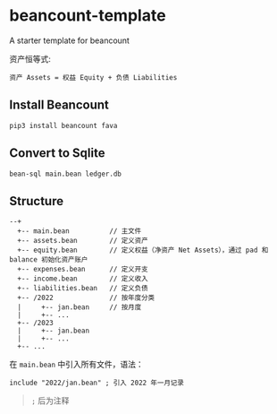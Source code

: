 # beancount-template
A starter template for beancount

资产恒等式:

```
资产 Assets = 权益 Equity + 负债 Liabilities
```

## Install Beancount

`pip3 install beancount fava`

## Convert to Sqlite

`bean-sql main.bean ledger.db`

## Structure

```
--+
  +-- main.bean          // 主文件
  +-- assets.bean        // 定义资产
  +-- equity.bean        // 定义权益（净资产 Net Assets），通过 pad 和 balance 初始化资产账户
  +-- expenses.bean      // 定义开支
  +-- income.bean        // 定义收入
  +-- liabilities.bean   // 定义负债
  +-- /2022              // 按年度分类
  |     +-- jan.bean     // 按月度
  |     +-- ...
  +-- /2023
  |     +-- jan.bean
  |     +-- ...
  +-- ...
```

在 `main.bean` 中引入所有文件，语法：

`include "2022/jan.bean" ; 引入 2022 年一月记录`

> `;` 后为注释
